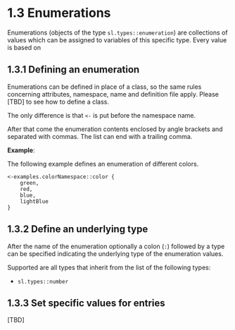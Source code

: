 # 1.3 Enumerations

Enumerations (objects of the type `sl.types::enumeration`) are collections of values which can be assigned to variables of this specific type. Every value is based on

<code-block lang="BNF" src="definitions.bnf" include-lines="3,5" />

## 1.3.1 Defining an enumeration

Enumerations can be defined in place of a class, so the same rules concerning attributes, namespace, name and definition file apply. Please [TBD] to see how to define a class.

The only difference is that `<-` is put before the namespace name.

After that come the enumeration contents enclosed by angle brackets and separated with commas. The list can end with a trailing comma.

**Example**:

The following example defines an enumeration of different colors.
    
```
<-examples.colorNamespace::color {
    green,
    red,
    blue,
    lightBlue
}
```

## 1.3.2 Define an underlying type

After the name of the enumeration optionally a colon (`:`) followed by a type can be specified indicating the underlying type of the enumeration values.

Supported are all types that inherit from the list of the following types:
* `sl.types::number`

## 1.3.3 Set specific values for entries

[TBD]